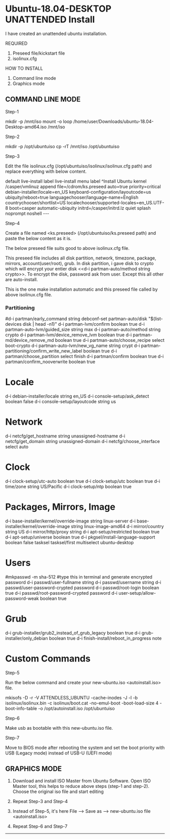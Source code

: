 # Ubuntu-18.04-DESKTOP UNATTENDED Install

I have created an unattended ubuntu installation. 

REQUIRED

1) Preseed file/kickstart file
2) isolinux.cfg

HOW TO INSTALL

1) Command line mode
2) Graphics mode

COMMAND LINE MODE
------------------------
Step-1

mkdir -p /mnt/iso
mount -o loop /home/user/Downloads/ubuntu-18.04-Desktop-amd64.iso /mnt/iso

Step-2

mkdir -p /opt/ubuntuiso
cp -rT /mnt/iso /opt/ubuntuiso

Step-3

Edit the file isolinux.cfg (/opt/ubuntuiso/isolinux/isolinux.cfg path) and replace everything with below content.

default live-install
label live-install
  menu label ^Install Ubuntu
  kernel /casper/vmlinuz
  append  file=/cdrom/ks.preseed auto=true priority=critical debian-installer/locale=en_US keyboard-configuration/layoutcode=us ubiquity/reboot=true languagechooser/language-name=English countrychooser/shortlist=US localechooser/supported-locales=en_US.UTF-8 boot=casper automatic-ubiquity initrd=/casper/initrd.lz quiet splash noprompt noshell ---

Step-4

Create a file named <ks.preseed> (/opt/ubuntuiso/ks.preseed path) and paste the below content as it is.

The below preseed file suits good to above isolinux.cfg file. 

This preseed file includes all disk partition, network, timezone, package, mirrors, account(user/root), grub. In disk partition, i gave disk to crypto which will encrypt your entier disk <<d-i partman-auto/method string crypto>>. To encrypt the disk, password ask from user. Except this all other are auto-install.

This is the one make installation automatic and this preseed file called by above isolinux.cfg file. 

### Partitioning
#d-i partman/early_command string debconf-set partman-auto/disk "$(list-devices disk | head -n1)"
d-i partman-lvm/confirm boolean true
d-i partman-auto-lvm/guided_size string max
d-i partman-auto/method string crypto
d-i partman-lvm/device_remove_lvm boolean true
d-i partman-md/device_remove_md boolean true
d-i partman-auto/choose_recipe select boot-crypto
d-i partman-auto-lvm/new_vg_name string crypt
d-i partman-partitioning/confirm_write_new_label boolean true
d-i partman/choose_partition select finish
d-i partman/confirm boolean true
d-i partman/confirm_nooverwrite boolean true
# Locale
d-i debian-installer/locale string en_US
d-i console-setup/ask_detect boolean false
d-i console-setup/layoutcode string us
# Network
d-i netcfg/get_hostname string unassigned-hostname
d-i netcfg/get_domain string unassigned-domain
d-i netcfg/choose_interface select auto
# Clock
d-i clock-setup/utc-auto boolean true
d-i clock-setup/utc boolean true
d-i time/zone string US/Pacific
d-i clock-setup/ntp boolean true
# Packages, Mirrors, Image
d-i base-installer/kernel/override-image string linux-server
d-i base-installer/kernel/override-image string linux-image-amd64
d-i mirror/country string US
d-i mirror/http/proxy string
d-i apt-setup/restricted boolean true
d-i apt-setup/universe boolean true
d-i pkgsel/install-language-support boolean false
tasksel tasksel/first multiselect ubuntu-desktop
# Users
#mkpasswd -m sha-512 #type this in terminal and generate encrypted password
d-i passwd/user-fullname string <User Full Name>
d-i passwd/username string <Username>
d-i passwd/user-password-crypted password <encrypted-user-password>
d-i passwd/root-login boolean true
d-i passwd/root-password-crypted password <encrypted-root-password>
d-i user-setup/allow-password-weak boolean true
# Grub
d-i grub-installer/grub2_instead_of_grub_legacy boolean true
d-i grub-installer/only_debian boolean true
d-i finish-install/reboot_in_progress note

# Custom Commands

Step-5

Run the below command and create your new-ubuntu.iso <autoinstall.iso> file.

mkisofs -D -r -V ATTENDLESS_UBUNTU -cache-inodes -J -l -b isolinux/isolinux.bin -c isolinux/boot.cat -no-emul-boot -boot-load-size 4 -boot-info-table -o /opt/autoinstall.iso /opt/ubuntuiso

Step-6

Make usb as bootable with this new-ubuntu.iso file.

Step-7

Move to BIOS mode after rebooting the system and set the boot priority with USB (Legacy mode) instead of USB-U (UEFI mode)


GRAPHICS MODE
------------------------------

1) Download and install ISO Master from Ubuntu Software. Open ISO Master tool, this helps to reduce above steps (step-1 and step-2). Choose the original iso file and start editing

2) Repeat Step-3 and Step-4

3) Instead of Step-5, it's here
	File --> Save as --> new-ubuntu.iso file <autoinstall.iso>
  
4) Repeat Step-6 and Step-7


-----------------------------------------------------








